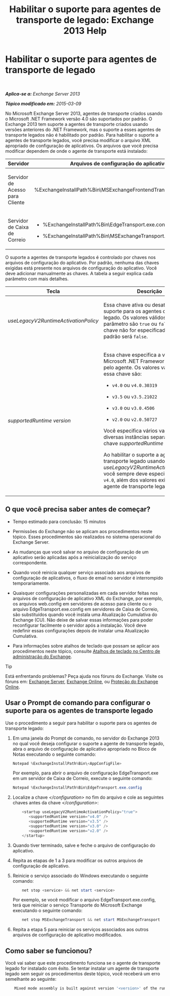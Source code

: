 ﻿---
title: 'Habilitar o suporte para agentes de transporte de legado: Exchange 2013 Help'
TOCTitle: Habilitar o suporte para agentes de transporte de legado
ms:assetid: 00617e87-7199-406e-b4a3-94378f657f1f
ms:mtpsurl: https://technet.microsoft.com/pt-br/library/JJ591524(v=EXCHG.150)
ms:contentKeyID: 50484853
ms.date: 05/22/2018
mtps_version: v=EXCHG.150
ms.translationtype: MT
---

# Habilitar o suporte para agentes de transporte de legado

 

_**Aplica-se a:** Exchange Server 2013_

_**Tópico modificado em:** 2015-03-09_

No Microsoft Exchange Server 2013, agentes de transporte criados usando o Microsoft .NET Framework versão 4.0 são suportados por padrão. O Exchange 2013 tem suporte a agentes de transporte criados usando versões anteriores do .NET Framework, mas o suporte a esses agentes de transporte legados não é habilitado por padrão. Para habilitar o suporte a agentes de transporte legados, você precisa modificar o arquivo XML apropriado de configuração de aplicativos. Os arquivos que você precisa modificar dependem de onde o agente de transporte está instalado:


<table>
<colgroup>
<col style="width: 33%" />
<col style="width: 33%" />
<col style="width: 33%" />
</colgroup>
<thead>
<tr class="header">
<th>Servidor</th>
<th>Arquivos de configuração do aplicativo</th>
<th>Serviço do Microsoft Windows</th>
</tr>
</thead>
<tbody>
<tr class="odd">
<td><p>Servidor de Acesso para Cliente</p></td>
<td><p>%ExchangeInstallPath%Bin\MSExchangeFrontendTransport.exe.config</p></td>
<td><p>Transporte de Front-End do Microsoft Exchange (MSExchangeFrontendTransport)</p></td>
</tr>
<tr class="even">
<td><p>Servidor de Caixa de Correio</p></td>
<td><ul>
<li><p>%ExchangeInstallPath%Bin\EdgeTransport.exe.config</p></li>
<li><p>%ExchangeInstallPath%Bin\MSExchangeTransport.exe.config</p></li>
</ul></td>
<td><p>Transporte do Microsoft Exchange (MSExchangeTransport)</p></td>
</tr>
</tbody>
</table>


O suporte a agentes de transporte legados é controlado por chaves nos arquivos de configuração do aplicativo. Por padrão, nenhuma das chaves exigidas está presente nos arquivos de configuração do aplicativo. Você deve adicionar manualmente as chaves. A tabela a seguir explica cada parâmetro com mais detalhes.


<table>
<colgroup>
<col style="width: 50%" />
<col style="width: 50%" />
</colgroup>
<thead>
<tr class="header">
<th>Tecla</th>
<th>Descrição</th>
</tr>
</thead>
<tbody>
<tr class="odd">
<td><p><em>useLegacyV2RuntimeActivationPolicy</em></p></td>
<td><p>Essa chave ativa ou desativa o suporte para os agentes de transporte legado. Os valores válidos para este parâmetro são <code>true</code> ou <code>false</code>. Se essa chave não for especificada, o valor padrão será <code>false</code>.</p></td>
</tr>
<tr class="even">
<td><p><em>supportedRuntime version</em></p></td>
<td><p>Essa chave especifica a versão do Microsoft .NET Framework exigida pelo agente. Os valores válidos para essa chave são:</p>
<ul>
<li><p><code>v4.0</code> ou <code>v4.0.30319</code></p></li>
<li><p><code>v3.5</code> ou <code>v3.5.21022</code></p></li>
<li><p><code>v3.0</code> ou <code>v3.0.4506</code></p></li>
<li><p><code>v2.0</code> ou <code>v2.0.50727</code></p></li>
</ul>
<p>Você especifica vários valores usando diversas instâncias separadas da chave <em>supportedRuntime version</em>.</p>
<p>Ao habilitar o suporte a agente de transporte legado usando a chave <em>useLegacyV2RuntimeActivationPolicy</em>, você sempre deve especificar o valor <code>v4.0</code>, além dos valores exigidos pelo agente de transporte legado.</p></td>
</tr>
</tbody>
</table>


## O que você precisa saber antes de começar?

  - Tempo estimado para conclusão: 15 minutos

  - Permissões do Exchange não se aplicam aos procedimentos neste tópico. Esses procedimentos são realizados no sistema operacional do Exchange Server.

  - As mudanças que você salvar no arquivo de configuração de um aplicativo serão aplicadas após a reinicialização do serviço correspondente.

  - Quando você reinicia qualquer serviço associado aos arquivos de configuração de aplicativos, o fluxo de email no servidor é interrompido temporariamente.

  - Quaisquer configurações personalizadas em cada servidor feitas nos arquivos de configuração de aplicativo XML do Exchange, por exemplo, os arquivos web.config em servidores de acesso para cliente ou o arquivo EdgeTransport.exe.config em servidores de Caixa de Correio, são substituídos quando você instala uma Atualização Cumulativa do Exchange (CU). Não deixe de salvar essas informações para poder reconfigurar facilmente o servidor após a instalação. Você deve redefinir essas configurações depois de instalar uma Atualização Cumulativa.

  - Para informações sobre atalhos de teclado que possam se aplicar aos procedimentos neste tópico, consulte [Atalhos de teclado no Centro de administração do Exchange](keyboard-shortcuts-in-the-exchange-admin-center-exchange-online-protection-help.md).


> [!TIP]
> Está enfrentando problemas? Peça ajuda nos fóruns do Exchange. Visite os fóruns em: <A href="https://go.microsoft.com/fwlink/p/?linkid=60612">Exchange Server</A>, <A href="https://go.microsoft.com/fwlink/p/?linkid=267542">Exchange Online</A>, ou <A href="https://go.microsoft.com/fwlink/p/?linkid=285351">Proteção do Exchange Online</A>.



## Usar o Prompt de comando para configurar o suporte para os agentes de transporte legado

Use o procedimento a seguir para habilitar o suporte para os agentes de transporte legado:

1.  Em uma janela do Prompt de comando, no servidor do Exchange 2013 no qual você deseja configurar o suporte a agente de transporte legado, abra o arquivo de configuração de aplicativo apropriado no Bloco de Notas executando o seguinte comando:
    
    ```powershell
    Notepad %ExchangeInstallPath%Bin\<AppConfigFile>
    ```
    
    Por exemplo, para abrir o arquivo de configuração EdgeTransport.exe em um servidor de Caixa de Correio, execute o seguinte comando:
    
    ```powershell
    Notepad %ExchangeInstallPath%Bin\EdgeTransport.exe.config
    ```

2.  Localize a chave *\</configuration\>* no fim do arquivo e cole as seguintes chaves antes da chave *\</configuration\>*:
    
    ```powershell
        <startup useLegacyV2RuntimeActivationPolicy="true">
           <supportedRuntime version="v4.0" />
           <supportedRuntime version="v3.5" />
           <supportedRuntime version="v3.0" />
           <supportedRuntime version="v2.0" />
        </startup>
    ```

3.  Quando tiver terminado, salve e feche o arquivo de configuração do aplicativo.

4.  Repita as etapas de 1 a 3 para modificar os outros arquivos de configuração de aplicativo.

5.  Reinicie o serviço associado do Windows executando o seguinte comando:
    
    ```powershell
        net stop <service> && net start <service>
    ```   
    
    Por exemplo, se você modificar o arquivo EdgeTransport.exe.config, terá que reiniciar o serviço Transporte do Microsoft Exchange executando o seguinte comando:

    ```powershell
        net stop MSExchangeTransport && net start MSExchangeTransport
    ```

6.  Repita a etapa 5 para reiniciar os serviços associados aos outros arquivos de configuração de aplicativo modificados.

## Como saber se funcionou?

Você vai saber que este procedimento funciona se o agente de transporte legado for instalado com êxito. Se tentar instalar um agente de transporte legado sem seguir os procedimentos deste tópico, você receberá um erro semelhante ao seguinte:

```powershell
    Mixed mode assembly is built against version '<version>' of the runtime and cannot be loaded in the 4.0 runtime without additional configuration information.
```
